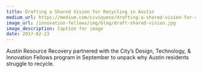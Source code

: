 ```yaml
---
title: Drafting a Shared Vision for Recycling in Austin
medium_url: https://medium.com/civiqueso/drafting-a-shared-vision-for-recycling-in-austin-texas-725f2cc8c765
image_url: /innovation-fellows/img/blog/draft-shared-vision.jpg
image_description: Caption for image
date: 2017-02-23
---
```


Austin Resource Recovery partnered with the City’s Design, Technology, & Innovation Fellows program in September to unpack why Austin residents struggle to recycle.
